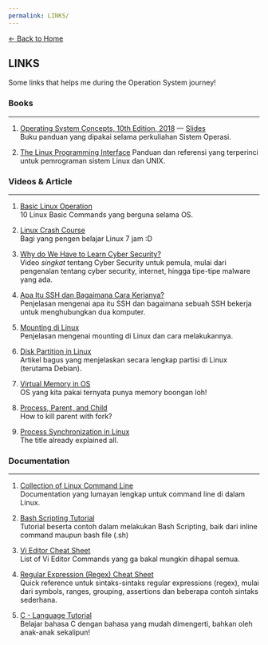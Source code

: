 ```yaml
---
permalink: LINKS/
---
```

[← Back to Home](../)

## LINKS

Some links that helps me during the Operation System journey!

### Books
<hr>

1. [Operating System Concepts, 10th Edition, 2018](https://ubuntu.com/tutorials/command-line-for-beginners#1-overview) — [Slides](https://codex.cs.yale.edu/avi/os-book/OS10/slide-dir/)<br>
Buku panduan yang dipakai selama perkuliahan Sistem Operasi.

2. [The Linux Programming Interface](https://man7.org/tlpi/) Panduan dan referensi yang terperinci untuk pemrograman sistem Linux dan UNIX.

### Videos & Article
<hr>

1. [Basic Linux Operation](https://www.youtube.com/watch?v=CpTfQ-q6MPU)<br>10 Linux Basic Commands yang berguna selama OS.

2. [Linux Crash Course](https://www.youtube.com/watch?v=wBp0Rb-ZJak)<br>Bagi yang pengen belajar Linux 7 jam :D

3. [Why do We Have to Learn Cyber Security?](https://youtu.be/U_P23SqJaDc?si=FMp0JyVMifOHTySA)<br>Video *singkat* tentang Cyber Security untuk pemula, mulai dari pengenalan tentang cyber security, internet, hingga tipe-tipe malware yang ada.

4. [Apa Itu SSH dan Bagaimana Cara Kerjanya?](https://www.niagahoster.co.id/blog/apa-itu-ssh/)<br>Penjelasan mengenai apa itu SSH dan bagaimana sebuah SSH bekerja untuk menghubungkan dua komputer.

5. [Mounting di Linux](https://www.geeksforgeeks.org/disk-partitioning-in-linux/)<br>Penjelasan mengenai mounting di Linux dan cara melakukannya.

6. [Disk Partition in Linux](https://www.debian.org/releases/stable/i386/apc.id.html)<br>Artikel bagus yang menjelaskan secara lengkap partisi di Linux (terutama Debian).

7. [Virtual Memory in OS](https://www.javatpoint.com/os-virtual-memory)<br>OS yang kita pakai ternyata punya memory boongan loh!

8. [Process, Parent, and Child](https://www.geeksforgeeks.org/difference-between-process-parent-process-and-child-process/)<br>How to kill parent with fork?
9. [Process Synchronization in Linux](https://www.tutorialspoint.com/process-synchronization-in-linux)<br>The title already explained all.


### Documentation
<hr>

1. [Collection of Linux Command Line](https://ubuntu.com/tutorials/command-line-for-beginners#1-overview)<br>Documentation yang lumayan lengkap untuk command line di dalam Linux.

2. [Bash Scripting Tutorial](https://www.freecodecamp.org/news/bash-scripting-tutorial-linux-shell-script-and-command-line-for-beginners/)<br>Tutorial beserta contoh dalam melakukan Bash Scripting, baik dari inline command maupun bash file (.sh)

3. [Vi Editor Cheat Sheet](https://www.atmos.albany.edu/daes/atmclasses/atm350/vi_cheat_sheet.pdf)<br>List of Vi Editor Commands yang ga bakal mungkin dihapal semua.

4. [Regular Expression (Regex) Cheat Sheet](https://quickref.me/regex.html)<br>Quick reference untuk sintaks-sintaks regular expressions (regex), mulai dari symbols, ranges, grouping, assertions dan beberapa contoh sintaks sederhana.

5. [C - Language Tutorial](https://www.learn-c.org/)<br>Belajar bahasa C dengan bahasa yang mudah dimengerti, bahkan oleh anak-anak sekalipun!
